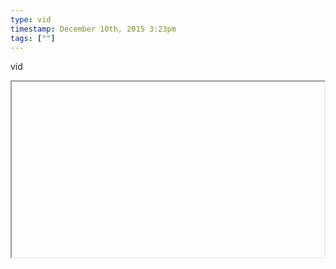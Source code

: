 ```yaml
---
type: vid
timestamp: December 10th, 2015 3:23pm
tags: [""]
---
```

vid
<iframe width="500" height="281"  id="youtube_iframe" src="https://www.youtube.com/embed/mnwEhzSbFa8[![thumbnail](http://i3.ytimg.com/vi/ /maxresdefault.jpg)](https://www.youtube.com/watch?v= )></iframe>                    
                                                    <div id="footer">
                <span id="timestamp"> December 10th, 2015 3:23pm </span>
                                
            </body>
        </html>

        
<small>source: https://saturdayxiii.tumblr.com/post/134943962519</small>